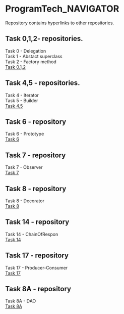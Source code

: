 # ProgramTech_NAVIGATOR
Repository contains hyperlinks to other repositories. <br>

## Task 0,1,2-  repositories. <br>
Task 0 - Delegation <br>
Task 1 - Abstact superclass <br>
Task 2 - Factory method <br>
[Task 0,1,2](https://github.com/EDB999/ProgramTech_JavaFX) 
<br>

## Task 4,5 -  repositories. <br>
Task 4 - Iterator <br>
Task 5 - Builder <br>
[Task 4,5](https://github.com/EDB999/Task-4--Iterator-Builder) 
<br>

## Task 6 - repository <br>
Task 6 - Prototype <br>
[Task 6](https://github.com/EDB999/Task6-Prototype) 
<br>

## Task 7 - repository <br>
Task 7 - Observer <br>
[Task 7](https://github.com/EDB999/Task7_Observer_SlideShapes)
<br>

## Task 8 - repository <br>
Task 8 - Decorator <br>
[Task 8](https://github.com/EDB999/Task8_Decorator)
<br>

## Task 14 - repository <br>
Task 14 - ChainOfRespon <br>
[Task 14](https://github.com/EDB999/Task14_ChainOfRespon)
<br>

## Task 17 - repository <br>
Task 17 - Producer-Consumer <br>
[Task 17](https://github.com/EDB999/Task17-Producer-Consumer-test)
<br>

## Task 8A - repository <br>
Task 8A - DAO <br>
[Task 8A](https://github.com/EDB999/Task8A_DAO_Statistics)
<br>
